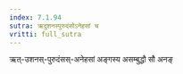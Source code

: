 ```yaml
---
index: 7.1.94
sutra: ऋदुशनस्पुरुदंसोऽनेहसां च
vritti: full_sutra
---
```


 ऋत्-उशनस्-पुरुदंसस्-अनेहसां अङ्गस्य असम्बुद्धौ सौ अनङ्